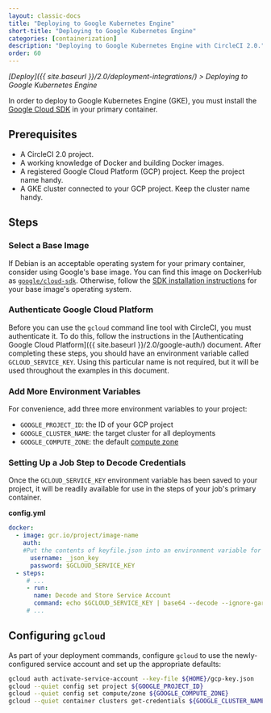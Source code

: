 ```yaml
---
layout: classic-docs
title: "Deploying to Google Kubernetes Engine"
short-title: "Deploying to Google Kubernetes Engine"
categories: [containerization]
description: "Deploying to Google Kubernetes Engine with CircleCI 2.0."
order: 60
---
```


*[Deploy]({{ site.baseurl }}/2.0/deployment-integrations/) > Deploying to Google Kubernetes Engine*

In order to deploy to Google Kubernetes Engine (GKE),
you must install the [Google Cloud SDK](https://cloud.google.com/sdk/) in your primary container.

## Prerequisites

- A CircleCI 2.0 project.
- A working knowledge of Docker and building Docker images.
- A registered Google Cloud Platform (GCP) project. Keep the project name handy.
- A GKE cluster connected to your GCP project. Keep the cluster name handy.

## Steps

### Select a Base Image

If Debian is an acceptable operating system for your primary container,
consider using Google's base image.
You can find this image on DockerHub as [`google/cloud-sdk`](https://hub.docker.com/r/google/cloud-sdk/).
Otherwise, follow the [SDK installation instructions](https://cloud.google.com/sdk/) for your base image's operating system.

### Authenticate Google Cloud Platform

Before you can use the `gcloud` command line tool with CircleCI,
you must authenticate it.
To do this,
follow the instructions in the [Authenticating Google Cloud Platform]({{ site.baseurl }}/2.0/google-auth/) document.
After completing these steps,
you should have an environment variable called `GCLOUD_SERVICE_KEY`.
Using this particular name is not required,
but it will be used throughout the examples in this document.

### Add More Environment Variables

For convenience, add three more environment variables to your project:

- `GOOGLE_PROJECT_ID`: the ID of your GCP project
- `GOOGLE_CLUSTER_NAME`: the target cluster for all deployments
- `GOOGLE_COMPUTE_ZONE`: the default [compute zone](https://cloud.google.com/compute/docs/regions-zones/)

### Setting Up a Job Step to Decode Credentials

Once the `GCLOUD_SERVICE_KEY` environment variable has been saved to your project, it will be readily available for use in the steps of your job's primary container.

**config.yml**

```yaml
docker: 
  - image: gcr.io/project/image-name
    auth:
    #Put the contents of keyfile.json into an environment variable for the build called GCR_CREDS, which is then passed in.
      username: _json_key
      password: $GCLOUD_SERVICE_KEY
  - steps:
     # ...
     - run:
       name: Decode and Store Service Account
       command: echo $GCLOUD_SERVICE_KEY | base64 --decode --ignore-garbage > ${HOME}/gcloud-service-key.json
     # ...  
```

## Configuring `gcloud`

As part of your deployment commands, configure `gcloud` to use the newly-configured service account and set up the appropriate defaults:

```bash
gcloud auth activate-service-account --key-file ${HOME}/gcp-key.json
gcloud --quiet config set project ${GOOGLE_PROJECT_ID}
gcloud --quiet config set compute/zone ${GOOGLE_COMPUTE_ZONE}
gcloud --quiet container clusters get-credentials ${GOOGLE_CLUSTER_NAME}
```
